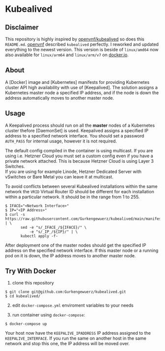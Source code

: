 # Kubealived

## Disclaimer

This repository is highly inspired by [openvnf/kubealived](https://github.com/openvnf/kubealived/) so does this `README.md`. [openvnf](https://github.com/openvnf) described `kubealived` perfectly. I reworked and updated everything to the newest version. This version is beside of `linux/amd64` now also available for `linux/arm64` and `linux/arm/v7` on [docker.io](https://hub.docker.com/r/gurken2108/kubealived).


## About

A [Docker] image and [Kubernetes] manifests for providing Kubernetes cluster
API high availability with use of [Keepalived]. The solution assigns a
Kubernetes master node a specified IP address, and if the node is down the
address automatically moves to another master node.

## Usage

A Keepalived process should run on all the **master** nodes of a Kubernetes cluster
thefore [DaemonSet] is used. Keepalived assigns a specified IP address to a
specified network interface. You should set a password `AUTH_PASS` for internal usage, however it is not required. 

The default config compiled in the container is using multicast. If you are using i.e. Hetzner Cloud you must set a custom config even if you have a private network attached. This is because Hetzner Cloud is using Layer 3 Switches.  
If you are using for example Linode, Hetzner Dedicated Server with vSwitches or Bare Metal you can leave it at multicast.

To avoid conflicts between several Kubealived installations within the same
network the `VRID` Virtual Router ID should be different for each installation
within a particular network. It should be in the range from 1 to 255.

```
$ IFACE="<Network Interface>"
$ IP="<IP Address>"
$ curl -s https://raw.githubusercontent.com/Gurkengewuerz/kubealived/main/manifests/kubealived.yaml | \
       sed -e "s/_IFACE_/${IFACE}/" \
           -e "s/_IP_/${IP}/" | \
       kubectl apply -f-
```

After deployment one of the master nodes should get the specified IP address on
the specified network interface. If this master node or a running pod on it
is down, the IP address moves to another master node.

## Try With Docker

1. clone this repository
```
$ git clone git@github.com:Gurkengewuerz/kubealived.git
$ cd kubealived/
```

2. edit `docker-compose.yml` enviroment variables to your needs

3. run container using `docker-compose`:

```
$ docker-compose up
```

Your host now have the `KEEPALIVE_IPADDRESS` IP address assigned to the `KEEPALIVE_INTERFACE`. If you run the same on another host in the same network and
stop this one, the IP address will be moved over.
